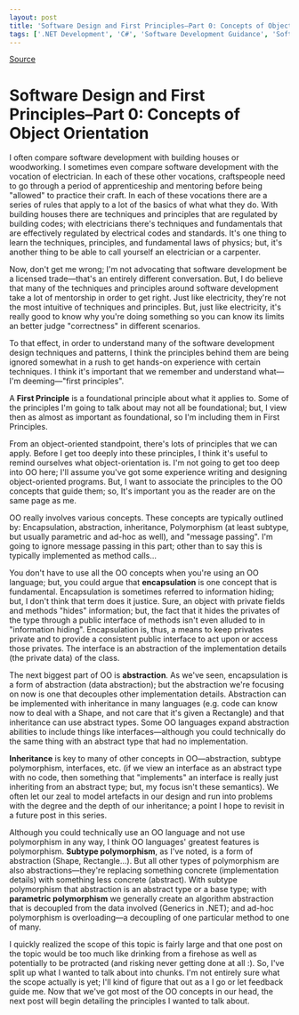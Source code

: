 ```yaml
---
layout: post
title: 'Software Design and First Principles–Part 0: Concepts of Object Orientation'
tags: ['.NET Development', 'C#', 'Software Development Guidance', 'Software Development Principles', 'Visual Studio 2010 Best Practices', 'msmvps', 'February 2012']
---
```

[Source](http://blogs.msmvps.com/peterritchie/2012/02/23/software-design-and-first-principles-part-0-concepts-of-object-orientation/ "Permalink to Software Design and First Principles–Part 0: Concepts of Object Orientation")

# Software Design and First Principles–Part 0: Concepts of Object Orientation

I often compare software development with building houses or woodworking. I sometimes even compare software development with the vocation of electrician. In each of these other vocations, craftspeople need to go through a period of apprenticeship and mentoring before being "allowed" to practice their craft. In each of these vocations there are a series of rules that apply to a lot of the basics of what what they do. With building houses there are techniques and principles that are regulated by building codes; with electricians there's techniques and fundamentals that are effectively regulated by electrical codes and standards. It's one thing to learn the techniques, principles, and fundamental laws of physics; but, it's another thing to be able to call yourself an electrician or a carpenter.

Now, don't get me wrong; I'm not advocating that software development be a licensed trade—that's an entirely different conversation. But, I do believe that many of the techniques and principles around software development take a lot of mentorship in order to get right. Just like electricity, they're not the most intuitive of techniques and principles. But, just like electricity, it's really good to know why you're doing something so you can know its limits an better judge "correctness" in different scenarios.

To that effect, in order to understand many of the software development design techniques and patterns, I think the principles behind them are being ignored somewhat in a rush to get hands-on experience with certain techniques. I think it's important that we remember and understand what—I'm deeming—"first principles".

A **First Principle** is a foundational principle about what it applies to. Some of the principles I'm going to talk about may not all be foundational; but, I view then as almost as important as foundational, so I'm including them in First Principles.

From an object-oriented standpoint, there's lots of principles that we can apply. Before I get too deeply into these principles, I think it's useful to remind ourselves what object-orientation is. I'm not going to get too deep into OO here; I'll assume you've got some experience writing and designing object-oriented programs. But, I want to associate the principles to the OO concepts that guide them; so, It's important you as the reader are on the same page as me.

OO really involves various concepts. These concepts are typically outlined by: Encapsulation, abstraction, inheritance, Polymorphism (at least subtype, but usually parametric and ad-hoc as well), and "message passing". I'm going to ignore message passing in this part; other than to say this is typically implemented as method calls…

You don't have to use all the OO concepts when you're using an OO language; but, you could argue that **encapsulation** is one concept that is fundamental. Encapsulation is sometimes referred to information hiding; but, I don't think that term does it justice. Sure, an object with private fields and methods "hides" information; but, the fact that it hides the privates of the type through a public interface of methods isn't even alluded to in "information hiding". Encapsulation is, thus, a means to keep privates private and to provide a consistent public interface to act upon or access those privates. The interface is an abstraction of the implementation details (the private data) of the class.

The next biggest part of OO is **abstraction**. As we've seen, encapsulation is a form of abstraction (data abstraction); but the abstraction we're focusing on now is one that decouples other implementation details. Abstraction can be implemented with inheritance in many languages (e.g. code can know now to deal with a Shape, and not care that it's given a Rectangle) and that inheritance can use abstract types. Some OO languages expand abstraction abilities to include things like interfaces—although you could technically do the same thing with an abstract type that had no implementation.

**Inheritance** is key to many of other concepts in OO—abstraction, subtype polymorphism, interfaces, etc. (if we view an interface as an abstract type with no code, then something that "implements" an interface is really just inheriting from an abstract type; but, my focus isn't these semantics). We often let our zeal to model artefacts in our design and run into problems with the degree and the depth of our inheritance; a point I hope to revisit in a future post in this series.

Although you could technically use an OO language and not use polymorphism in any way, I think OO languages' greatest features is polymorphism. **Subtype polymorphism**, as I've noted, is a form of abstraction (Shape, Rectangle…). But all other types of polymorphism are also abstractions—they're replacing something concrete (implementation details) with something less concrete (abstract). With subtype polymorphism that abstraction is an abstract type or a base type; with **parametric polymorphism** we generally create an algorithm abstraction that is decoupled from the data involved (Generics in .NET); and ad-hoc polymorphism is overloading—a decoupling of one particular method to one of many.

I quickly realized the scope of this topic is fairly large and that one post on the topic would be too much like drinking from a firehose as well as potentially to be protracted (and risking never getting done at all :). So, I've split up what I wanted to talk about into chunks. I'm not entirely sure what the scope actually is yet; I'll kind of figure that out as a I go or let feedback guide me. Now that we've got most of the OO concepts in our head, the next post will begin detailing the principles I wanted to talk about.


